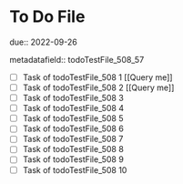 # To Do File

due:: 2022-09-26

metadatafield:: todoTestFile_508_57

- [ ] Task of todoTestFile_508 1 [[Query me]]
- [ ] Task of todoTestFile_508 2 [[Query me]]
- [ ] Task of todoTestFile_508 3
- [ ] Task of todoTestFile_508 4
- [ ] Task of todoTestFile_508 5
- [ ] Task of todoTestFile_508 6
- [ ] Task of todoTestFile_508 7
- [ ] Task of todoTestFile_508 8
- [ ] Task of todoTestFile_508 9
- [ ] Task of todoTestFile_508 10